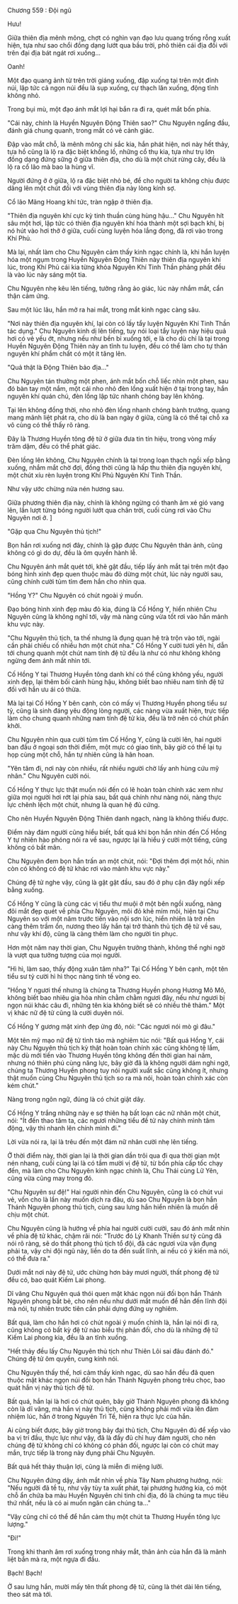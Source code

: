 




Chương 559 : Đội ngũ


Hưu!

Giữa thiên địa mênh mông, chợt có nghìn vạn đạo lưu quang trống rỗng xuất hiện, tựa như sao chổi đồng dạng lướt qua bầu trời, phô thiên cái địa đối với trên đại địa bát ngát rơi xuống...

Oanh!

Một đạo quang ảnh từ trên trời giáng xuống, đập xuống tại trên một đỉnh núi, lập tức cả ngọn núi đều là sụp xuống, cự thạch lăn xuống, động tĩnh không nhỏ.

Trong bụi mù, một đạo ánh mắt lợi hại bắn ra đi ra, quét mắt bốn phía.

"Cái này, chính là Huyền Nguyên Động Thiên sao?" Chu Nguyên ngẩng đầu, đánh giá chung quanh, trong mắt có vẻ cảnh giác.

Đập vào mắt chỗ, là mênh mông chi sắc kia, hắn phát hiện, nơi này hết thảy, tựa hồ cũng là lộ ra đặc biệt khổng lồ, những cổ thụ kia, tựa như trụ lớn đồng dạng đứng sững ở giữa thiên địa, cho dù là một chút rừng cây, đều là lộ ra cổ lão mà bao la hùng vĩ.

Người đứng ở ở giữa, lộ ra đặc biệt nhỏ bé, để cho người ta không chịu được dâng lên một chút đối với vùng thiên địa này lòng kính sợ.

Cổ lão Mãng Hoang khí tức, tràn ngập ở thiên địa.

"Thiên địa nguyên khí cực kỳ tinh thuần cùng hùng hậu..." Chu Nguyên hít sâu một hơi, lập tức có thiên địa nguyên khí hóa thành một sợi bạch khí, bị nó hút vào hơi thở ở giữa, cuối cùng luyện hóa lắng đọng, đã rơi vào trong Khí Phủ.

Mà lại, nhất làm cho Chu Nguyên cảm thấy kinh ngạc chính là, khi hắn luyện hóa một ngụm trong Huyền Nguyên Động Thiên này thiên địa nguyên khí lúc, trong Khí Phủ cái kia từng khỏa Nguyên Khí Tinh Thần phảng phất đều là vào lúc này sáng một tia.

Chu Nguyên nhẹ kêu lên tiếng, tưởng rằng ảo giác, lúc này nhắm mắt, cẩn thận cảm ứng.

Sau một lúc lâu, hắn mở ra hai mắt, trong mắt kinh ngạc càng sâu.

"Nơi này thiên địa nguyên khí, lại còn có lấy tẩy luyện Nguyên Khí Tinh Thần tác dụng." Chu Nguyên kinh dị lên tiếng, tuy nói loại tẩy luyện này hiệu quả hơi có vẻ yếu ớt, nhưng nếu như bền bỉ xuống tới, e là cho dù chỉ là tại trong Huyền Nguyên Động Thiên này an tĩnh tu luyện, đều có thể làm cho tự thân nguyên khí phẩm chất có một ít tăng lên.

"Quả thật là Động Thiên bảo địa..."

Chu Nguyên tán thưởng một phen, ánh mắt bốn chỗ liếc nhìn một phen, sau đó bàn tay một nắm, một cái nho nhỏ đèn lồng xuất hiện ở tại trong tay, hắn nguyên khí quán chú, đèn lồng lập tức nhanh chóng bay lên không.

Tại lên không đồng thời, nho nhỏ đèn lồng nhanh chóng bành trướng, quang mang mãnh liệt phát ra, cho dù là ban ngày ở giữa, cũng là có thể tại chỗ xa vô cùng có thể thấy rõ ràng.

Đây là Thương Huyền tông đệ tử ở giữa đưa tin tín hiệu, trong vòng mấy trăm dặm, đều có thể phát giác.

Đèn lồng lên không, Chu Nguyên chính là tại trong loạn thạch ngồi xếp bằng xuống, nhắm mắt chờ đợi, đồng thời cũng là hấp thu thiên địa nguyên khí, một chút xíu rèn luyện trong Khí Phủ Nguyên Khí Tinh Thần.

Như vậy ước chừng nửa nén hương sau.

Giữa phương thiên địa này, chính là không ngừng có thanh âm xé gió vang lên, lần lượt từng bóng người lướt qua chân trời, cuối cùng rơi vào Chu Nguyên nơi ở. ]

"Gặp qua Chu Nguyên thủ tịch!"

Bọn hắn rơi xuống nơi đây, chính là gặp được Chu Nguyên thân ảnh, cũng không có gì do dự, đều là ôm quyền hành lễ.

Chu Nguyên ánh mắt quét tới, khẽ gật đầu, tiếp lấy ánh mắt tại trên một đạo bóng hình xinh đẹp quen thuộc màu đỏ dừng một chút, lúc này người sau, cũng chính cười tủm tỉm đem hắn cho nhìn qua.

"Hồng Y?" Chu Nguyên có chút ngoài ý muốn.

Đạo bóng hình xinh đẹp màu đỏ kia, đúng là Cố Hồng Y, hiển nhiên Chu Nguyên cũng là không nghĩ tới, vậy mà nàng cũng vừa tốt rơi vào hắn mảnh khu vực này.

"Chu Nguyên thủ tịch, ta thế nhưng là đụng quan hệ trà trộn vào tới, ngài cần phải chiếu cố nhiều hơn một chút nha." Cố Hồng Y cười tươi yên hi, dẫn tới chung quanh một chút nam tính đệ tử đều là như có như không không ngừng đem ánh mắt nhìn tới.

Cố Hồng Y tại Thương Huyền tông danh khí có thể cũng không yếu, người xinh đẹp, lại thêm bối cảnh hùng hậu, không biết bao nhiêu nam tính đệ tử đối với hắn ưu ái có thừa.

Mà lại tại Cố Hồng Y bên cạnh, còn có mấy vị Thương Huyền phong tiểu sư tỷ, cũng là sinh đáng yêu động lòng người, các nàng vừa xuất hiện, trực tiếp làm cho chung quanh những nam tính đệ tử kia, đều là trở nên có chút phấn khởi.

Chu Nguyên nhìn qua cười tủm tỉm Cố Hồng Y, cũng là cười lên, hai người ban đầu ở ngoại sơn thời điểm, một mực có giao tình, bây giờ có thể lại tụ họp cùng một chỗ, hắn tự nhiên cũng là hân hoan.

"Yên tâm đi, nơi này còn nhiều, rất nhiều người chờ lấy anh hùng cứu mỹ nhân." Chu Nguyên cười nói.

Cố Hồng Y thực lực thật muốn nói đến có lẽ hoàn toàn chính xác xem như giữa mọi người hơi rớt lại phía sau, bất quá chính như nàng nói, nàng thực lực chênh lệch một chút, nhưng là quan hệ đủ cứng.

Cho nên Huyền Nguyên Động Thiên danh ngạch, nàng là không thiếu được.

Điểm này đám người cũng hiểu biết, bất quá khi bọn hắn nhìn đến Cố Hồng Y tự nhiên hào phóng nói ra về sau, ngược lại là hiểu ý cười một tiếng, cũng không có bất mãn.

Chu Nguyên đem bọn hắn trấn an một chút, nói: "Đợi thêm đợi một hồi, nhìn còn có không có đệ tử khác rơi vào mảnh khu vực này."

Chúng đệ tử nghe vậy, cũng là gật gật đầu, sau đó ở phụ cận đây ngồi xếp bằng xuống.

Cố Hồng Y cũng là cùng các vị tiểu thư muội ở một bên ngồi xuống, nàng đôi mắt đẹp quét về phía Chu Nguyên, môi đỏ khẽ mím môi, hiện tại Chu Nguyên so với một năm trước tiến vào nội sơn lúc, hiển nhiên là trở nên càng thêm trầm ổn, nương theo lấy hắn tại trở thành thủ tịch đệ tử về sau, như vậy khí độ, cũng là càng thêm làm cho người tin phục.

Hơn một năm nay thời gian, Chu Nguyên trưởng thành, không thể nghi ngờ là vượt qua tưởng tượng của mọi người.

"Hì hì, làm sao, thấy động xuân tâm nha?" Tại Cố Hồng Y bên cạnh, một tên tiểu sư tỷ cười hì hì thọc nàng tinh tế vòng eo.

"Hồng Y ngươi thế nhưng là chúng ta Thương Huyền phong Hương Mô Mô, không biết bao nhiêu gia hỏa nhìn chằm chằm ngươi đây, nếu như ngươi bị ngọn núi khác câu đi, những tên kia không biết sẽ có nhiều thê thảm." Một vị khác nữ đệ tử cũng là cười duyên nói.

Cố Hồng Y gương mặt xinh đẹp ửng đỏ, nói: "Các ngươi nói mò gì đâu."

Một tên mỹ mạo nữ đệ tử tỉnh táo mà nghiêm túc nói: "Bất quá Hồng Y, cái này Chu Nguyên thủ tịch kỳ thật hoàn toàn chính xác cũng không tệ lắm, mặc dù mới tiến vào Thương Huyền tông không đến thời gian hai năm, nhưng nó thiên phú cùng năng lực, bây giờ đã là không người dám nghi ngờ, chúng ta Thương Huyền phong tuy nói người xuất sắc cũng không ít, nhưng thật muốn cùng Chu Nguyên thủ tịch so ra mà nói, hoàn toàn chính xác còn kém chút."

Nàng trong ngôn ngữ, đúng là có chút giật dây.

Cố Hồng Y trắng những này e sợ thiên hạ bất loạn các nữ nhân một chút, nói: "Ít đến thao tâm ta, các ngươi những tiểu đề tử này chính mình tâm động, vậy thì nhanh lên chính mình đi."

Lời vừa nói ra, lại là trêu đến một đám nữ nhân cười nhẹ lên tiếng.

Ở thời điểm này, thời gian lại là thời gian dần trôi qua đi qua thời gian một nén nhang, cuối cùng lại là có tầm mười vị đệ tử, từ bốn phía cấp tốc chạy đến, mà làm cho Chu Nguyên kinh ngạc chính là, Chu Thái cùng Lữ Yên, cũng vừa cũng may trong đó.

"Chu Nguyên sư đệ!" Hai người nhìn đến Chu Nguyên, cũng là có chút vui vẻ, vốn cho là lần này muốn dịch ra đâu, dù sao Chu Nguyên là bọn hắn Thánh Nguyên phong thủ tịch, cùng sau lưng hắn hiển nhiên là muốn dễ chịu một chút.

Chu Nguyên cũng là hướng về phía hai người cười cười, sau đó ánh mắt nhìn về phía đệ tử khác, chậm rãi nói: "Trước đó Lý Khanh Thiền sư tỷ cũng đã nói rõ ràng, sẽ do thất phong thủ tịch tổ đội, đã các ngươi vừa vặn đụng phải ta, vậy chi đội ngũ này, liền do ta đến suất lĩnh, ai nếu có ý kiến mà nói, có thể đưa ra."

Dưới mắt nơi này đệ tử, ước chừng hơn bảy mươi người, thất phong đệ tử đều có, bao quát Kiếm Lai phong.

Dĩ vãng Chu Nguyên quá thói quen mặt khác ngọn núi đối bọn hắn Thánh Nguyên phong bắt bẻ, cho nên nếu như dưới mắt muốn để hắn đến lĩnh đội mà nói, tự nhiên trước tiên cần phải dựng đứng uy nghiêm.

Bất quá, làm cho hắn hơi có chút ngoài ý muốn chính là, hắn lại nói đi ra, cũng không có bất kỳ đệ tử nào biểu thị phản đối, cho dù là những đệ tử Kiếm Lai phong kia, đều là an tĩnh xuống.

"Hết thảy đều lấy Chu Nguyên thủ tịch như Thiên Lôi sai đâu đánh đó." Chúng đệ tử ôm quyền, cung kính nói.

Chu Nguyên thấy thế, hơi cảm thấy kinh ngạc, dù sao hắn đều đã quen thuộc mặt khác ngọn núi đối bọn hắn Thánh Nguyên phong trêu chọc, bao quát hắn vị này thủ tịch đệ tử.

Bất quá, hắn lại là hơi có chút quên, bây giờ Thánh Nguyên phong đã không còn là dĩ vãng, mà hắn vị này thủ tịch, cũng không phải mới vừa lên đảm nhiệm lúc, hắn ở trong Nguyên Trì Tế, hiện ra thực lực của hắn.

Ai cũng biết được, bây giờ trong bảy đại thủ tịch, Chu Nguyên đủ để xếp vào ba vị trí đầu, thực lực như vậy, đã là đầy đủ chỉ huy đám người, cho nên chúng đệ tử không chỉ có không có phản đối, ngược lại còn có chút may mắn, trực tiếp là trong này đụng phải Chu Nguyên.

Bất quá hết thảy thuận lợi, cũng là miễn đi miệng lưỡi.

Chu Nguyên đứng dậy, ánh mắt nhìn về phía Tây Nam phương hướng, nói: "Nếu người đã tề tụ, như vậy tùy ta xuất phát, tại phương hướng kia, có một chỗ ẩn chứa ba màu Huyền Nguyên chi tinh chi địa, đó là chúng ta mục tiêu thứ nhất, nếu là có ai muốn ngăn cản chúng ta..."

"Vậy cũng chỉ có thể để hắn cảm thụ một chút ta Thương Huyền tông lực lượng."

"Đi!"

Trong khi thanh âm rơi xuống trong nháy mắt, thân ảnh của hắn đã là mãnh liệt bắn mà ra, một ngựa đi đầu.

Bạch! Bạch!

Ở sau lưng hắn, mười mấy tên thất phong đệ tử, cũng là thét dài lên tiếng, theo sát mà tới.




